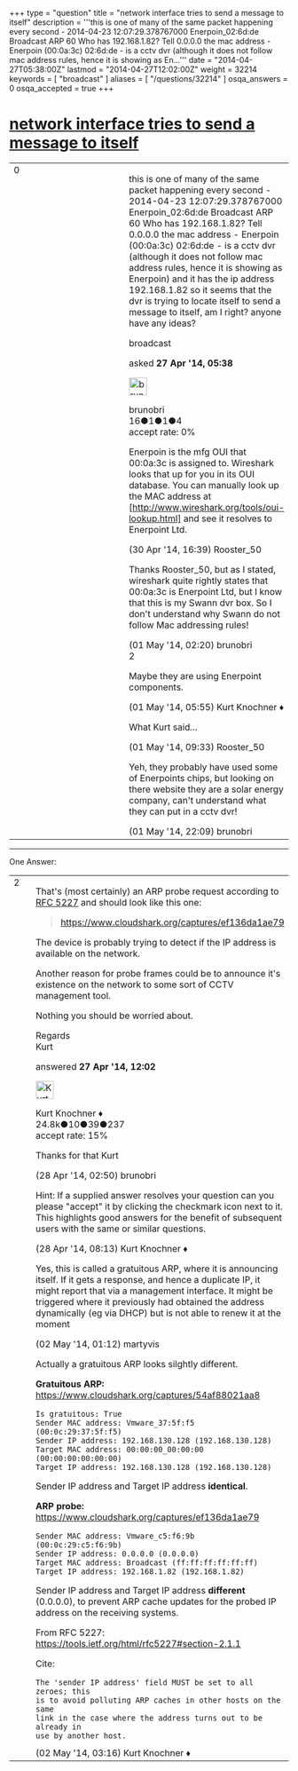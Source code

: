 +++
type = "question"
title = "network interface tries to send a message to itself"
description = '''this is one of many of the same packet happening every second - 2014-04-23 12:07:29.378767000 Enerpoin_02:6d:de Broadcast ARP 60 Who has 192.168.1.82? Tell 0.0.0.0 the mac address - Enerpoin (00:0a:3c) 02:6d:de - is a cctv dvr (although it does not follow mac address rules, hence it is showing as En...'''
date = "2014-04-27T05:38:00Z"
lastmod = "2014-04-27T12:02:00Z"
weight = 32214
keywords = [ "broadcast" ]
aliases = [ "/questions/32214" ]
osqa_answers = 0
osqa_accepted = true
+++

<div class="headNormal">

# [network interface tries to send a message to itself](/questions/32214/network-interface-tries-to-send-a-message-to-itself)

</div>

<div id="main-body">

<div id="askform">

<table id="question-table" style="width:100%;"><colgroup><col style="width: 50%" /><col style="width: 50%" /></colgroup><tbody><tr class="odd"><td style="width: 30px; vertical-align: top"><div class="vote-buttons"><div id="post-32214-score" class="post-score" title="current number of votes">0</div><div id="favorite-count" class="favorite-count"></div></div></td><td><div id="item-right"><div class="question-body"><p>this is one of many of the same packet happening every second - 2014-04-23 12:07:29.378767000 Enerpoin_02:6d:de Broadcast ARP 60 Who has 192.168.1.82? Tell 0.0.0.0 the mac address - Enerpoin (00:0a:3c) 02:6d:de - is a cctv dvr (although it does not follow mac address rules, hence it is showing as Enerpoin) and it has the ip address 192.168.1.82 so it seems that the dvr is trying to locate itself to send a message to itself, am I right? anyone have any ideas?</p></div><div id="question-tags" class="tags-container tags">broadcast</div><div id="question-controls" class="post-controls"></div><div class="post-update-info-container"><div class="post-update-info post-update-info-user"><p>asked <strong>27 Apr '14, 05:38</strong></p><img src="https://secure.gravatar.com/avatar/2d0b09466fbe47f7f3d75b798a37acb8?s=32&amp;d=identicon&amp;r=g" class="gravatar" width="32" height="32" alt="brunobri&#39;s gravatar image" /><p>brunobri<br />
<span class="score" title="16 reputation points">16</span><span title="1 badges"><span class="badge1">●</span><span class="badgecount">1</span></span><span title="1 badges"><span class="silver">●</span><span class="badgecount">1</span></span><span title="4 badges"><span class="bronze">●</span><span class="badgecount">4</span></span><br />
<span class="accept_rate" title="Rate of the user&#39;s accepted answers">accept rate:</span> <span title="brunobri has no accepted answers">0%</span></p></div></div><div id="comments-container-32214" class="comments-container"><span id="32328"></span><div id="comment-32328" class="comment"><div id="post-32328-score" class="comment-score"></div><div class="comment-text"><p>Enerpoin is the mfg OUI that 00:0a:3c is assigned to. Wireshark looks that up for you in its OUI database. You can manually look up the MAC address at [<a href="http://www.wireshark.org/tools/oui-lookup.html%5D">http://www.wireshark.org/tools/oui-lookup.html]</a> and see it resolves to Enerpoint Ltd.</p></div><div id="comment-32328-info" class="comment-info"><span class="comment-age">(30 Apr '14, 16:39)</span> Rooster_50</div></div><span id="32336"></span><div id="comment-32336" class="comment"><div id="post-32336-score" class="comment-score"></div><div class="comment-text"><p>Thanks Rooster_50, but as I stated, wireshark quite rightly states that 00:0a:3c is Enerpoint Ltd, but I know that this is my Swann dvr box. So I don't understand why Swann do not follow Mac addressing rules!</p></div><div id="comment-32336-info" class="comment-info"><span class="comment-age">(01 May '14, 02:20)</span> brunobri</div></div><span id="32339"></span><div id="comment-32339" class="comment"><div id="post-32339-score" class="comment-score">2</div><div class="comment-text"><p>Maybe they are using Enerpoint components.</p></div><div id="comment-32339-info" class="comment-info"><span class="comment-age">(01 May '14, 05:55)</span> Kurt Knochner ♦</div></div><span id="32352"></span><div id="comment-32352" class="comment"><div id="post-32352-score" class="comment-score"></div><div class="comment-text"><p>What Kurt said...</p></div><div id="comment-32352-info" class="comment-info"><span class="comment-age">(01 May '14, 09:33)</span> Rooster_50</div></div><span id="32377"></span><div id="comment-32377" class="comment"><div id="post-32377-score" class="comment-score"></div><div class="comment-text"><p>Yeh, they probably have used some of Enerpoints chips, but looking on there website they are a solar energy company, can't understand what they can put in a cctv dvr!</p></div><div id="comment-32377-info" class="comment-info"><span class="comment-age">(01 May '14, 22:09)</span> brunobri</div></div></div><div id="comment-tools-32214" class="comment-tools"></div><div class="clear"></div><div id="comment-32214-form-container" class="comment-form-container"></div><div class="clear"></div></div></td></tr></tbody></table>

------------------------------------------------------------------------

<div class="tabBar">

<span id="sort-top"></span>

<div class="headQuestions">

One Answer:

</div>

</div>

<span id="32221"></span>

<div id="answer-container-32221" class="answer accepted-answer">

<table style="width:100%;"><colgroup><col style="width: 50%" /><col style="width: 50%" /></colgroup><tbody><tr class="odd"><td style="width: 30px; vertical-align: top"><div class="vote-buttons"><div id="post-32221-score" class="post-score" title="current number of votes">2</div></div></td><td><div class="item-right"><div class="answer-body"><p>That's (most certainly) an ARP probe request according to <a href="https://tools.ietf.org/html/rfc5227#section-2.1.1">RFC 5227</a> and should look like this one:</p><blockquote><p><a href="https://www.cloudshark.org/captures/ef136da1ae79">https://www.cloudshark.org/captures/ef136da1ae79</a></p></blockquote><p>The device is probably trying to detect if the IP address is available on the network.</p><p>Another reason for probe frames could be to announce it's existence on the network to some sort of CCTV management tool.</p><p>Nothing you should be worried about.</p><p>Regards<br />
Kurt</p></div><div class="answer-controls post-controls"></div><div class="post-update-info-container"><div class="post-update-info post-update-info-user"><p>answered <strong>27 Apr '14, 12:02</strong></p><img src="https://secure.gravatar.com/avatar/23b7bf5b13bc2c98b2e8aa9869ca5d75?s=32&amp;d=identicon&amp;r=g" class="gravatar" width="32" height="32" alt="Kurt%20Knochner&#39;s gravatar image" /><p>Kurt Knochner ♦<br />
<span class="score" title="24767 reputation points"><span>24.8k</span></span><span title="10 badges"><span class="badge1">●</span><span class="badgecount">10</span></span><span title="39 badges"><span class="silver">●</span><span class="badgecount">39</span></span><span title="237 badges"><span class="bronze">●</span><span class="badgecount">237</span></span><br />
<span class="accept_rate" title="Rate of the user&#39;s accepted answers">accept rate:</span> <span title="Kurt Knochner has 344 accepted answers">15%</span> </br></p></div></div><div id="comments-container-32221" class="comments-container"><span id="32238"></span><div id="comment-32238" class="comment"><div id="post-32238-score" class="comment-score"></div><div class="comment-text"><p>Thanks for that Kurt</p></div><div id="comment-32238-info" class="comment-info"><span class="comment-age">(28 Apr '14, 02:50)</span> brunobri</div></div><span id="32257"></span><div id="comment-32257" class="comment"><div id="post-32257-score" class="comment-score"></div><div class="comment-text"><p>Hint: If a supplied answer resolves your question can you please "accept" it by clicking the checkmark icon next to it. This highlights good answers for the benefit of subsequent users with the same or similar questions.</p></div><div id="comment-32257-info" class="comment-info"><span class="comment-age">(28 Apr '14, 08:13)</span> Kurt Knochner ♦</div></div><span id="32383"></span><div id="comment-32383" class="comment"><div id="post-32383-score" class="comment-score"></div><div class="comment-text"><p>Yes, this is called a gratuitous ARP, where it is announcing itself. If it gets a response, and hence a duplicate IP, it might report that via a management interface. It might be triggered where it previously had obtained the address dynamically (eg via DHCP) but is not able to renew it at the moment</p></div><div id="comment-32383-info" class="comment-info"><span class="comment-age">(02 May '14, 01:12)</span> martyvis</div></div><span id="32387"></span><div id="comment-32387" class="comment"><div id="post-32387-score" class="comment-score"></div><div class="comment-text"><p>Actually a gratuitous ARP looks silghtly different.</p><p><strong>Gratuitous ARP:</strong> <a href="https://www.cloudshark.org/captures/54af88021aa8">https://www.cloudshark.org/captures/54af88021aa8</a></p><pre><code>Is gratuitous: True
Sender MAC address: Vmware_37:5f:f5 (00:0c:29:37:5f:f5)
Sender IP address: 192.168.130.128 (192.168.130.128)
Target MAC address: 00:00:00_00:00:00 (00:00:00:00:00:00)
Target IP address: 192.168.130.128 (192.168.130.128)</code></pre><p>Sender IP address and Target IP address <strong>identical</strong>.</p><p><strong>ARP probe:</strong> <a href="https://www.cloudshark.org/captures/ef136da1ae79">https://www.cloudshark.org/captures/ef136da1ae79</a></p><pre><code>Sender MAC address: Vmware_c5:f6:9b (00:0c:29:c5:f6:9b)
Sender IP address: 0.0.0.0 (0.0.0.0)
Target MAC address: Broadcast (ff:ff:ff:ff:ff:ff)
Target IP address: 192.168.1.82 (192.168.1.82)</code></pre><p>Sender IP address and Target IP address <strong>different</strong> (0.0.0.0), to prevent ARP cache updates for the probed IP address on the receiving systems.</p><p>From RFC 5227: <a href="https://tools.ietf.org/html/rfc5227#section-2.1.1">https://tools.ietf.org/html/rfc5227#section-2.1.1</a></p><p>Cite:</p><pre><code>The &#39;sender IP address&#39; field MUST be set to all zeroes; this 
is to avoid polluting ARP caches in other hosts on the same 
link in the case where the address turns out to be already in 
use by another host.</code></pre></div><div id="comment-32387-info" class="comment-info"><span class="comment-age">(02 May '14, 03:16)</span> Kurt Knochner ♦</div></div></div><div id="comment-tools-32221" class="comment-tools"></div><div class="clear"></div><div id="comment-32221-form-container" class="comment-form-container"></div><div class="clear"></div></div></td></tr></tbody></table>

</div>

<div class="paginator-container-left">

</div>

</div>

</div>

